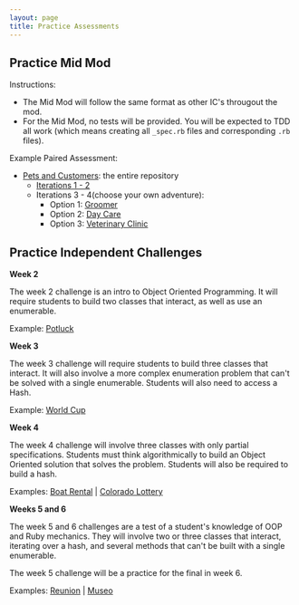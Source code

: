 ```yaml
---
layout: page
title: Practice Assessments
---
```


## Practice Mid Mod

Instructions:
* The Mid Mod will follow the same format as other IC's througout the mod. 
* For the Mid Mod, no tests will be provided. You will be expected to TDD all work (which means creating all `_spec.rb` files and corresponding `.rb` files). 

Example Paired Assessment:
* [Pets and Customers](https://github.com/turingschool-examples/pets_and_customers): the entire repository
  * [Iterations 1 - 2](https://github.com/turingschool-examples/pets_and_customers/blob/master/prework.md)
  * Iterations 3 - 4(choose your own adventure):
    * Option 1: [Groomer](https://github.com/turingschool-examples/pets_and_customers/blob/master/groomer.md)
    * Option 2: [Day Care](https://github.com/turingschool-examples/pets_and_customers/blob/master/day_care.md)
    * Option 3: [Veterinary Clinic](https://github.com/turingschool-examples/pets_and_customers/blob/master/veterinary_clinic.md)

## Practice Independent Challenges

**Week 2**

The week 2 challenge is an intro to Object Oriented Programming. It will require students to build two classes that interact, as well as use an enumerable.

Example: [Potluck](https://github.com/turingschool-examples/potluck)

**Week 3**

The week 3 challenge will require students to build three classes that interact. It will also involve a more complex enumeration problem that can't be solved with a single enumerable. Students will also need to access a Hash.

Example: [World Cup](https://github.com/turingschool-examples/world_cup)

**Week 4**

The week 4 challenge will involve three classes with only partial specifications. Students must think algorithmically to build an Object Oriented solution that solves the problem. Students will also be required to build a hash.

Examples:
[Boat Rental](https://github.com/turingschool-examples/boat_rental) |
[Colorado Lottery](https://github.com/turingschool-examples/colorado_lottery_2003)

**Weeks 5 and 6**

The week 5 and 6 challenges are a test of a student's knowledge of OOP and Ruby mechanics. They will involve two or three classes that interact, iterating over a hash, and several methods that can't be built with a single enumerable.

The week 5 challenge will be a practice for the final in week 6.

Examples:
[Reunion](https://github.com/turingschool-examples/reunion) |
[Museo](https://github.com/turingschool-examples/museo)
